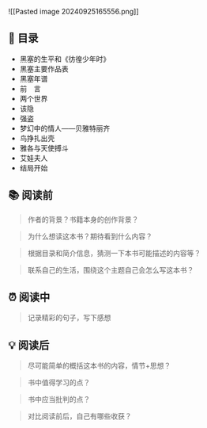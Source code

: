 ![[Pasted image 20240925165556.png]]
## 📑 目录
* 黑塞的生平和《彷徨少年时》  
* 黑塞主要作品表  
* 黑塞年谱  
* 前　言 
* 两个世界  
* 该隐  
* 强盗  
* 梦幻中的情人——贝雅特丽齐  
* 鸟挣扎出壳  
* 雅各与天使搏斗  
* 艾娃夫人  
* 结局开始
## 📚 阅读前
> 作者的背景？书籍本身的创作背景？

> 为什么想读这本书？期待看到什么内容？

> 根据目录和简介信息，猜测一下本书可能描述的内容等？

> 联系自己的生活，围绕这个主题自己会怎么写这本书？
## ⏰ 阅读中
> 记录精彩的句子，写下感想
##  💡 阅读后
> 尽可能简单的概括这本书的内容，情节+思想？

> 书中值得学习的点？

> 书中应当批判的点？

> 对比阅读前后，自己有哪些收获？ 
